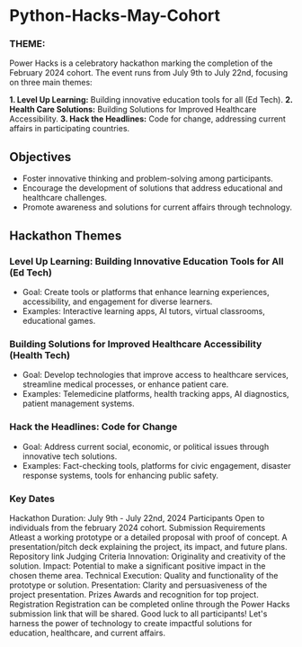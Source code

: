 # Python-Hacks-May-Cohort
### THEME:

Power Hacks is a celebratory hackathon marking the completion of the February 2024 cohort. The event runs from July 9th to July 22nd, focusing on three main themes:

**1. Level Up Learning:** Building innovative education tools for all (Ed Tech).
**2. Health Care Solutions:** Building Solutions for Improved Healthcare Accessibility.
**3. Hack the Headlines:** Code for change, addressing current affairs in participating countries.


## Objectives
- Foster innovative thinking and problem-solving among participants.
- Encourage the development of solutions that address educational and healthcare challenges.
- Promote awareness and solutions for current affairs through technology.

## Hackathon Themes
### Level Up Learning: Building Innovative Education Tools for All (Ed Tech)

- Goal: Create tools or platforms that enhance learning experiences, accessibility, and engagement for diverse learners.
- Examples: Interactive learning apps, AI tutors, virtual classrooms, educational games.

### Building Solutions for Improved Healthcare Accessibility (Health Tech)

- Goal: Develop technologies that improve access to healthcare services, streamline medical processes, or enhance patient care.
- Examples: Telemedicine platforms, health tracking apps, AI diagnostics, patient management systems.

### Hack the Headlines: Code for Change
- Goal: Address current social, economic, or political issues through innovative tech solutions.
- Examples: Fact-checking tools, platforms for civic engagement, disaster response systems, tools for enhancing public safety.

### Key Dates
Hackathon Duration: July 9th - July 22nd, 2024
Participants
Open to individuals from the february 2024 cohort.
Submission Requirements
Atleast a working prototype or a detailed proposal with proof of concept.
A presentation/pitch deck explaining the project, its impact, and future plans.
Repository link
Judging Criteria
Innovation: Originality and creativity of the solution.
Impact: Potential to make a significant positive impact in the chosen theme area.
Technical Execution: Quality and functionality of the prototype or solution.
Presentation: Clarity and persuasiveness of the project presentation.
Prizes
Awards and recognition for top project.
Registration
Registration can be completed online through the Power Hacks submission link that will be shared.
Good luck to all participants! Let's harness the power of technology to create impactful solutions for education, healthcare, and current affairs.
